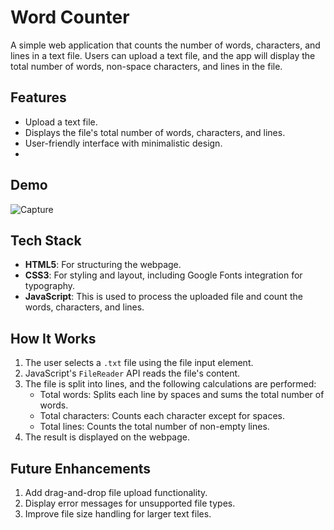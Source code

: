 # Word Counter

A simple web application that counts the number of words, characters, and lines in a text file. Users can upload a text file, and the app will display the total number of words, non-space characters, and lines in the file.

## Features

- Upload a text file.
- Displays the file's total number of words, characters, and lines.
- User-friendly interface with minimalistic design.
- 
## Demo
![Capture](https://github.com/user-attachments/assets/5a7f96a2-ee23-405c-ad04-b76091a9736a)

## Tech Stack

- **HTML5**: For structuring the webpage.
- **CSS3**: For styling and layout, including Google Fonts integration for typography.
- **JavaScript**: This is used to process the uploaded file and count the words, characters, and lines.

## How It Works

1. The user selects a `.txt` file using the file input element.
2. JavaScript's `FileReader` API reads the file's content.
3. The file is split into lines, and the following calculations are performed:
   - Total words: Splits each line by spaces and sums the total number of words.
   - Total characters: Counts each character except for spaces.
   - Total lines: Counts the total number of non-empty lines.
4. The result is displayed on the webpage.

## Future Enhancements
1. Add drag-and-drop file upload functionality.
2. Display error messages for unsupported file types.
3. Improve file size handling for larger text files.

